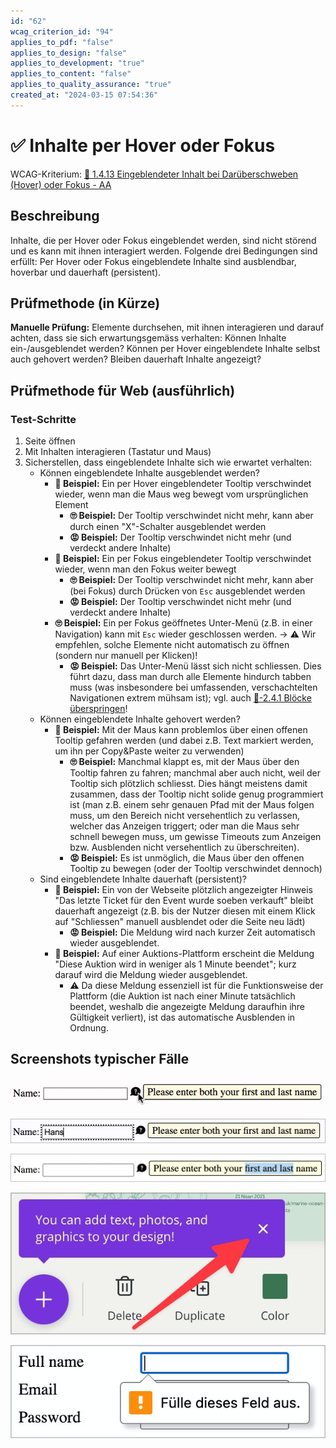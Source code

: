 ```yaml
---
id: "62"
wcag_criterion_id: "94"
applies_to_pdf: "false"
applies_to_design: "false"
applies_to_development: "true"
applies_to_content: "false"
applies_to_quality_assurance: "true"
created_at: "2024-03-15 07:54:36"
---
```


# ✅ Inhalte per Hover oder Fokus

WCAG-Kriterium: [📜 1.4.13 Eingeblendeter Inhalt bei Darüberschweben (Hover) oder Fokus - AA](..)

## Beschreibung

Inhalte, die per Hover oder Fokus eingeblendet werden, sind nicht störend und es kann mit ihnen interagiert werden. Folgende drei Bedingungen sind erfüllt: Per Hover oder Fokus eingeblendete Inhalte sind ausblendbar, hoverbar und dauerhaft (persistent).

## Prüfmethode (in Kürze)

**Manuelle Prüfung:** Elemente durchsehen, mit ihnen interagieren und darauf achten, dass sie sich erwartungsgemäss verhalten: Können Inhalte ein-/ausgeblendet werden? Können per Hover eingeblendete Inhalte selbst auch gehovert werden? Bleiben dauerhaft Inhalte angezeigt?

## Prüfmethode für Web (ausführlich)

### Test-Schritte

1. Seite öffnen
1. Mit Inhalten interagieren (Tastatur und Maus)
1. Sicherstellen, dass eingeblendete Inhalte sich wie erwartet verhalten:
    - Können eingeblendete Inhalte ausgeblendet werden?
        - **🙂 Beispiel:** Ein per Hover eingeblendeter Tooltip verschwindet wieder, wenn man die Maus weg bewegt vom ursprünglichen Element
            - **🙄 Beispiel:** Der Tooltip verschwindet nicht mehr, kann aber durch einen "X"-Schalter ausgeblendet werden
            - **😡 Beispiel:** Der Tooltip verschwindet nicht mehr (und verdeckt andere Inhalte)
        - **🙂 Beispiel:** Ein per Fokus eingeblendeter Tooltip verschwindet wieder, wenn man den Fokus weiter bewegt
            - **🙄 Beispiel:** Der Tooltip verschwindet nicht mehr, kann aber (bei Fokus) durch Drücken von `Esc` ausgeblendet werden
            - **😡 Beispiel:** Der Tooltip verschwindet nicht mehr (und verdeckt andere Inhalte)
        - **🙄 Beispiel:** Ein per Fokus geöffnetes Unter-Menü (z.B. in einer Navigation) kann mit `Esc` wieder geschlossen werden. → ⚠️ Wir empfehlen, solche Elemente nicht automatisch zu öffnen (sondern nur manuell per Klicken)!
            - **😡 Beispiel:** Das Unter-Menü lässt sich nicht schliessen. Dies führt dazu, dass man durch alle Elemente hindurch tabben muss (was insbesondere bei umfassenden, verschachtelten Navigationen extrem mühsam ist); vgl. auch [📜-2.4.1 Blöcke überspringen](/de/wcag/2.4.1-bloecke-ueberspringen)!
    - Können eingeblendete Inhalte gehovert werden?
        - **🙂 Beispiel:** Mit der Maus kann problemlos über einen offenen Tooltip gefahren werden (und dabei z.B. Text markiert werden, um ihn per Copy&Paste weiter zu verwenden)
            - **🙄 Beispiel:** Manchmal klappt es, mit der Maus über den Tooltip fahren zu fahren; manchmal aber auch nicht, weil der Tooltip sich plötzlich schliesst. Dies hängt meistens damit zusammen, dass der Tooltip nicht solide genug programmiert ist (man z.B. einem sehr genauen Pfad mit der Maus folgen muss, um den Bereich nicht versehentlich zu verlassen, welcher das Anzeigen triggert; oder man die Maus sehr schnell bewegen muss, um gewisse Timeouts zum Anzeigen bzw. Ausblenden nicht versehentlich zu überschreiten).
            - **😡 Beispiel:** Es ist unmöglich, die Maus über den offenen Tooltip zu bewegen (oder der Tooltip verschwindet dennoch)
    - Sind eingeblendete Inhalte dauerhaft (persistent)?
        - **🙂 Beispiel:** Ein von der Webseite plötzlich angezeigter Hinweis "Das letzte Ticket für den Event wurde soeben verkauft" bleibt dauerhaft angezeigt (z.B. bis der Nutzer diesen mit einem Klick auf "Schliessen" manuell ausblendet oder die Seite neu lädt)
            - **😡 Beispiel:** Die Meldung wird nach kurzer Zeit automatisch wieder ausgeblendet.
        - **🙂 Beispiel:** Auf einer Auktions-Plattform erscheint die Meldung "Diese Auktion wird in weniger als 1 Minute beendet"; kurz darauf wird die Meldung wieder ausgeblendet.
            - ⚠️ Da diese Meldung essenziell ist für die Funktionsweise der Plattform (die Auktion ist nach einer Minute tatsächlich beendet, weshalb die angezeigte Meldung daraufhin ihre Gültigkeit verliert), ist das automatische Ausblenden in Ordnung.

## Screenshots typischer Fälle

![Ein Tooltip, der bei Hover angezeigt wird](images/ein-tooltip-der-bei-hover-angezeigt-wird.png)

![Ein Tooltip, der bei Fokus eines Eingabefelds angezeigt wird](images/ein-tooltip-der-bei-fokus-eines-eingabefelds-angezeigt-wird.png)

![Hoverbarer Tooltip, der entsprechend auch das Selektieren von Textinhalt erlaubt](images/hoverbarer-tooltip-der-entsprechend-auch-das-selektieren-von-textinhalt-erlaubt.png)

![Ein Tooltip mit "X"-Schalter zum gezielten Schliessen](images/ein-tooltip-mit-x-schalter-zum-gezielten-schliessen.png)

![Eine Fehlermeldung bei fehlerhafter Eingabe als Tooltip](images/eine-fehlermeldung-bei-fehlerhafter-eingabe-als-tooltip.png)